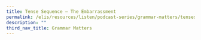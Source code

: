 ```yaml
---
title: Tense Sequence – The Embarrassment
permalink: /elis/resources/listen/podcast-series/grammar-matters/tenses-sequence-the-embarrassment/
description: ""
third_nav_title: Grammar Matters
---
```

